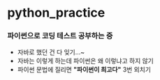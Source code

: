 # python_practice

### 파이썬으로 코딩 테스트 공부하는 중

- 자바로 했던 건 다 잊기...~
- 자바는 이렇게 하는데 파이썬은 왜 이렇냐고 하지 않기
- 파이썬 문법에 질리면 **"파이썬이 최고다"** 3번 외치기
